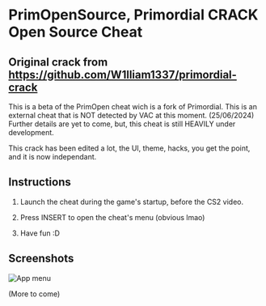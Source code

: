 
# PrimOpenSource, Primordial CRACK Open Source Cheat

## Original crack from https://github.com/W1lliam1337/primordial-crack

This is a beta of the PrimOpen cheat wich is a fork of Primordial. This is an external cheat that is NOT detected by VAC at this moment. (25/06/2024)
Further details are yet to come, but, this cheat is still HEAVILY under development.

This crack has been edited a lot, the UI, theme, hacks, you get the point, and it is now independant.

## Instructions

1. Launch the cheat during the game's startup, before the CS2 video.

2. Press INSERT to open the cheat's menu (obvious lmao)

3. Have fun :D

## Screenshots

![App menu](https://i.ibb.co/xScMcbz/screen.png)

(More to come)
